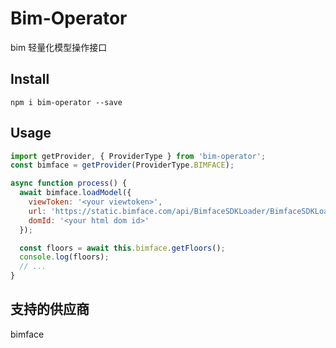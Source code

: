 # Bim-Operator

bim 轻量化模型操作接口

## Install

```shell
npm i bim-operator --save
```

## Usage

```js
import getProvider, { ProviderType } from 'bim-operator';
const bimface = getProvider(ProviderType.BIMFACE);

async function process() {
  await bimface.loadModel({
    viewToken: '<your viewtoken>',
    url: 'https://static.bimface.com/api/BimfaceSDKLoader/BimfaceSDKLoader@latest-release.js',
    domId: '<your html dom id>'
  });

  const floors = await this.bimface.getFloors();
  console.log(floors);
  // ...
}
```

## 支持的供应商

bimface

